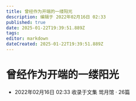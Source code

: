 ```yaml
---
title: 曾经作为开端的一缕阳光
description: 编辑于 2022年02月16日 02:33
published: true
date: 2025-01-22T19:39:51.889Z
tags: 
editor: markdown
dateCreated: 2025-01-22T19:39:51.889Z
---
```


# 曾经作为开端的一缕阳光
- 2022年02月16日 02:33
收录于文集
 鸴月馆 · 26篇